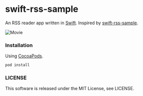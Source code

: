 # swift-rss-sample
An RSS reader app written in [Swift](https://developer.apple.com/swift/). Inspired by [swift-rss-sample](https://github.com/wantedly/swift-rss-sample).

![Movie](https://github.com/honda-n/swift-rss-sample/blob/master/movie.gif)

### Installation

Using [CocoaPods](http://cocoapods.org).

```sh
pod install
```

### LICENSE

This software is released under the MIT License, see LICENSE.
